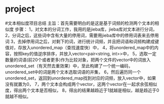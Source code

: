 # project
  #文本相似度项目总结
   主旨：首先需要明白的是这是基于词频的检测两个文本的相似度
   步骤：
    1，对文本的分词工作，我用的是jieba库，jieba库对文本进行分词，
    2，分词之后，这些词中含有大量的停用词，需要用jieba库中的停用词表来去停用词
    3，去掉停用词之后，对剩下的词，进行统计词频，并且把词语和词频构建成键值对，存放入unordered_map（查找速度快）中，
    4，将unordered_map中的内容，按照key的值逆序排序，并放入vector<pair<string, int>>中，
    5，选取一定数量的词语(前20个或者更多)作为比较对象，把两个文件的vector中的词放入unordered_set（有天然去重效果）中，至此构建了一个统一编码，unordered_set中的词是两个文本选取词语的并集，
    6，然后遍历同一个unordered_set，返回到unordered_map找到对应的词频，放入vector中，如果没有就置为0，
    7，两个文本会构成两个vector，这两个vector在一起求余弦相似度，得出两个文本是否相似，
    8，得出的结果越趋近于1就越是相似，越是趋近于0就越不相似。
